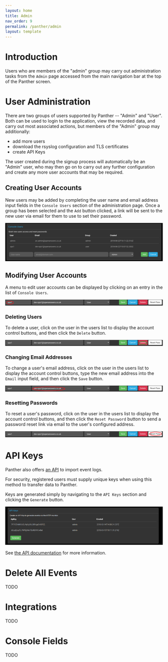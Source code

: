 ```yaml
---
layout: home
title: Admin
nav_order: 9
permalink: /panther/admin
layout: template
---
```


# Introduction

Users who are members of the "admin" group may carry out
administration tasks from the `Admin` page accessed from the main
navigation bar at the top of the Panther screen.


# User Administration

There are two groups of users supported by Panther -- "Admin" and
"User".  Both can be used to login to the application, view the
recorded data, and carry out most associated actions, but members of
the "Admin" group may additionally:
 + add more users
 + download the rsyslog configuration and TLS certificates
 + create API Keys

The user created during the signup process will automatically be an
"Admin" user, who may then go on to carry out any further
configuration and create any more user accounts that may be required.


## Creating User Accounts

New users may be added by completing the user name and email address
input fields in the `Console Users` section of the administration
page. Once a group has been selected and the `Add` button clicked, a
link will be sent to the new user via email for them to use to set
their password.

![List of users in Panther](./media/console-users.png)


## Modifying User Accounts

A menu to edit user accounts can be displayed by clicking on an entry
in the list of `Console Users`.

![Modifying a user](./media/console-user-edit-modify.png)

### Deleting Users

To delete a user, click on the user in the users list to display the
account control buttons, and then click the `Delete` button.

![Deleting a user](./media/console-user-edit-delete.png)

### Changing Email Addresses

To change a user's email address, click on the user in the users list
to display the account control buttons, type the new email address
into the `Email` input field, and then click the `Save` button.

![Changing an email address](./media/console-user-edit-email.png)

### Resetting Passwords

To reset a user's password, click on the user in the users list to
display the account control buttons, and then click the `Reset
Password` button to send a password reset link via email to the user's
configured address.

![Resetting a password](./media/console-user-edit-reset.png)

# API Keys

Panther also offers [an API](../api/index.md) to import event logs.

For security, registered users must supply unique keys when using this
method to transfer data to Panther.

Keys are generated simply by navigating to the `API Keys` section and
clicking the `Generate` button.

![Generating an API key](./media/apigeneration.png)

See [the API documentation](../api/index.md) for more information.

# Delete All Events

TODO

# Integrations

TODO

# Console Fields

TODO
